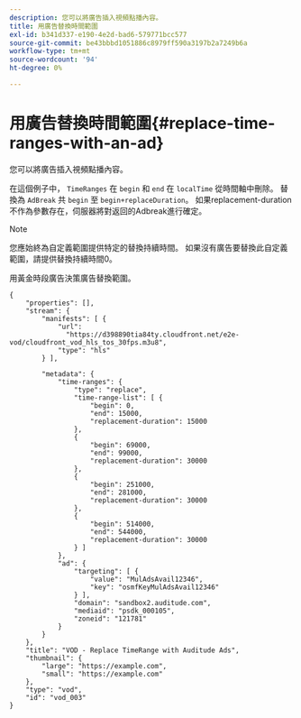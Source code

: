 ```yaml
---
description: 您可以將廣告插入視頻點播內容。
title: 用廣告替換時間範圍
exl-id: b341d337-e190-4e2d-bad6-579771bcc577
source-git-commit: be43bbbd1051886c8979ff590a3197b2a7249b6a
workflow-type: tm+mt
source-wordcount: '94'
ht-degree: 0%

---
```


# 用廣告替換時間範圍{#replace-time-ranges-with-an-ad}

您可以將廣告插入視頻點播內容。

在這個例子中， `TimeRanges` 在 `begin` 和 `end` 在 `localTime` 從時間軸中刪除。 替換為 `AdBreak` 共 `begin` 至 `begin+replaceDuration`。 如果replacement-duration不作為參數存在，伺服器將對返回的Adbreak進行確定。

>[!NOTE]
>
>您應始終為自定義範圍提供特定的替換持續時間。 如果沒有廣告要替換此自定義範圍，請提供替換持續時間0。

用黃金時段廣告決策廣告替換範圍。

```
{   
    "properties": [],
    "stream": {
        "manifests": [ {
            "url": 
              "https://d398890tia84ty.cloudfront.net/e2e-vod/cloudfront_vod_hls_tos_30fps.m3u8",
            "type": "hls"
        } ],
                 
        "metadata": {
            "time-ranges": {
                "type": "replace",
                "time-range-list": [ {
                    "begin": 0,
                    "end": 15000,
                    "replacement-duration": 15000 
                },
                {
                    "begin": 69000,
                    "end": 99000,
                    "replacement-duration": 30000
                },
                {
                    "begin": 251000,
                    "end": 281000,
                    "replacement-duration": 30000
                },
                {
                    "begin": 514000,
                    "end": 544000,
                    "replacement-duration": 30000
                } ]
            },
            "ad": {
                "targeting": [ {
                    "value": "MulAdsAvail12346",
                    "key": "osmfKeyMulAdsAvail12346"
                } ],
                "domain": "sandbox2.auditude.com",
                "mediaid": "psdk_000105",
                "zoneid": "121781"
            }     
        }
    },   
    "title": "VOD - Replace TimeRange with Auditude Ads",
    "thumbnail": {
        "large": "https://example.com",
        "small": "https://example.com"
    },
    "type": "vod",
    "id": "vod_003"
}
```
